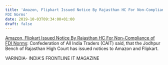 ```yaml
---
title: 'Amazon, Flipkart Issued Notice By Rajasthan HC For Non-Compliance of
FDI Norms'
date: 2019-10-03T09:34:00+01:00
draft: false
---
```


[Amazon, Flipkart Issued Notice By Rajasthan HC For Non-Compliance of FDI Norms](https://varindia.com/news/amazon-flipkart-issued-notice-by-rajasthan-hc-for-noncompliance-of-fdi-norms#.XZWyeXazCB0.blogger): Confederation of All India Traders (CAIT) said, that the Jodhpur Bench of Rajasthan High Court has issued notices to Amazon and Flipkart.  
  
VARINDIA- INDIA'S FRONTLINE IT MAGAZINE